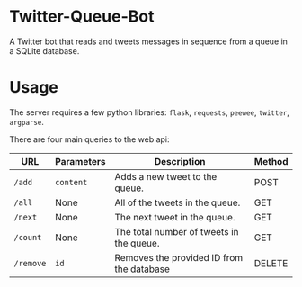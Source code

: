 Twitter-Queue-Bot
=================

A Twitter bot that reads and tweets messages in sequence from a queue in a SQLite database.

# Usage

The server requires a few python libraries: `flask`, `requests`, `peewee`, `twitter`, `argparse`.

There are four main queries to the web api:

| URL            |  Parameters  |     Description                           |           Method                    |
|----------------|--------------|-------------------------------------------|-------------------------------------|
| `/add`         |  `content`   | Adds a new tweet to the queue.            |            POST                     |
| `/all`         |  None        | All of the tweets in the queue.           |            GET                      |
| `/next`        |  None        | The next tweet in the queue.              |            GET                      |
| `/count`       |  None        | The total number of tweets in the queue.  |            GET                      |  
| `/remove`      |  `id`        | Removes the provided ID from the database |            DELETE                   |   
